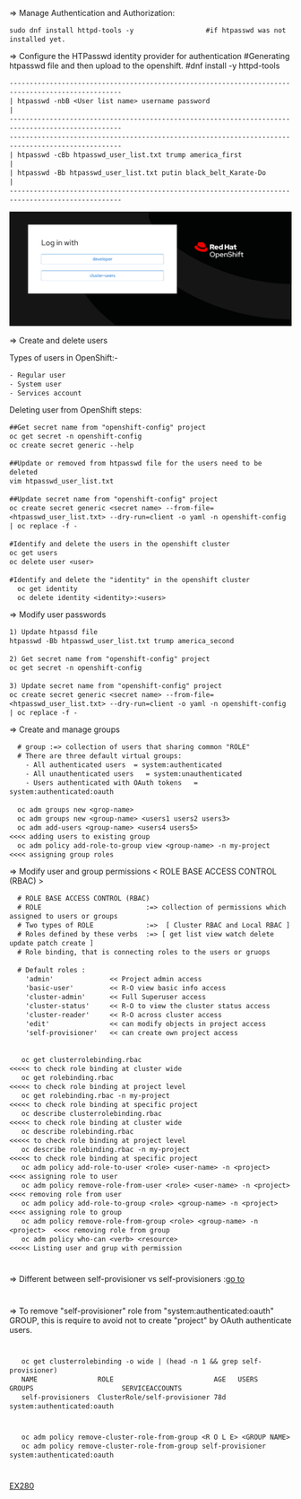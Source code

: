 
=> Manage Authentication and Authorization: 

    sudo dnf install httpd-tools -y                  #if htpasswd was not installed yet.

=> Configure the HTPasswd identity provider for authentication
#Generating htpasswd file and then upload to the openshift. #dnf install -y httpd-tools
    
    --------------------------------------------------------------------------------------------------
    | htpasswd -nbB <User list name> username password                                               |
    --------------------------------------------------------------------------------------------------
    --------------------------------------------------------------------------------------------------
    | htpasswd -cBb htpasswd_user_list.txt trump america_first                                       |
    | htpasswd -Bb htpasswd_user_list.txt putin black_belt_Karate-Do                                 |
    --------------------------------------------------------------------------------------------------

![Photo](https://github.com/Adrianhein/My_ex280_preparation/blob/main/images/IdentityProvider.png)


   => Create and delete users
   
Types of users in OpenShift:-

    - Regular user
    - System user
    - Services account
 
Deleting user from OpenShift steps:
 
    ##Get secret name from "openshift-config" project
    oc get secret -n openshift-config
    oc create secret generic --help

    ##Update or removed from htpasswd file for the users need to be deleted
    vim htpasswd_user_list.txt

    ##Update secret name from "openshift-config" project
    oc create secret generic <secret name> --from-file=<htpasswd_user_list.txt> --dry-run=client -o yaml -n openshift-config | oc replace -f -

    #Identify and delete the users in the openshift cluster
    oc get users
    oc delete user <user>

    #Identify and delete the "identity" in the openshift cluster
      oc get identity
      oc delete identity <identity>:<users>


   => Modify user passwords
      
    1) Update htpassd file 
    htpasswd -Bb htpasswd_user_list.txt trump america_second

    2) Get secret name from "openshift-config" project
    oc get secret -n openshift-config

    3) Update secret name from "openshift-config" project
    oc create secret generic <secret name> --from-file=<htpasswd_user_list.txt> --dry-run=client -o yaml -n openshift-config | oc replace -f -


   =>  Create and manage groups
   
      # group :=> collection of users that sharing common "ROLE"
      # There are three default virtual groups:
        - All authenticated users  = system:authenticated
        - All unauthenticated users   = system:unauthenticated
        - Users authenticated with OAuth tokens   = system:authenticated:oauth
          
      oc adm groups new <grop-name>    
      oc adm groups new <group-name> <users1 users2 users3>      
      oc adm add-users <group-name> <users4 users5>                     <<<< adding users to existing group
      oc adm policy add-role-to-group view <group-name> -n my-project   <<<< assigning group roles



   =>  Modify user and group permissions < ROLE BASE ACCESS CONTROL (RBAC) >
   
      # ROLE BASE ACCESS CONTROL (RBAC)
      # ROLE                          :=> collection of permissions which assigned to users or groups 
      # Two types of ROLE             :=>  [ Cluster RBAC and Local RBAC ]  
      # Roles defined by these verbs  :=> [ get list view watch delete update patch create ]
      # Role binding, that is connecting roles to the users or gruops

      # Default roles :
        'admin'              << Project admin access
        'basic-user'         << R-O view basic info access
        'cluster-admin'      << Full Superuser access
        'cluster-status'     << R-O to view the cluster status access
        'cluster-reader'     << R-O across cluster access
        'edit'               << can modify objects in project access
        'self-provisioner'   << can create own project access
       

       oc get clusterrolebinding.rbac                                         <<<<< to check role binding at cluster wide
       oc get rolebinding.rbac                                                <<<<< to check role binding at project level
       oc get rolebinding.rbac -n my-project                                  <<<<< to check role binding at specific project
       oc describe clusterrolebinding.rbac                                    <<<<< to check role binding at cluster wide
       oc describe rolebinding.rbac                                           <<<<< to check role binding at project level
       oc describe rolebinding.rbac -n my-project                             <<<<< to check role binding at specific project
       oc adm policy add-role-to-user <role> <user-name> -n <project>         <<<< assigning role to user
       oc adm policy remove-role-from-user <role> <user-name> -n <project>    <<<< removing role from user
       oc adm policy add-role-to-group <role> <group-name> -n <project>       <<<< assigning role to group
       oc adm policy remove-role-from-group <role> <group-name> -n <project>  <<<< removing role from group
       oc adm policy who-can <verb> <resource>                                <<<<< Listing user and grup with permission

#
=> Different between self-provisioner  vs  self-provisioners :[go to](https://github.com/Adrianhein/My_ex280_preparation/blob/main/Appendix) 
#
=> To remove "self-provisioner" role from "system:authenticated:oauth" GROUP, this is require to avoid not to create "project" by OAuth authenticate users.

#       
       oc get clusterrolebinding -o wide | (head -n 1 && grep self-provisioner)
       NAME               ROLE                         AGE   USERS    GROUPS                      SERVICEACCOUNTS
       self-provisioners  ClusterRole/self-provisioner 78d            system:authenticated:oauth                     
#
       oc adm policy remove-cluster-role-from-group <R O L E> <GROUP NAME>
       oc adm policy remove-cluster-role-from-group self-provisioner system:authenticated:oauth 
#

[EX280](https://www.redhat.com/en/services/training/red-hat-certified-openshift-administrator-exam?section=objectives)
